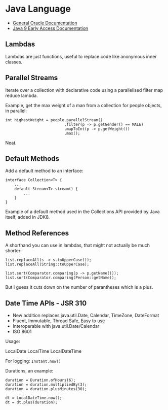 # Java Language

* [General Oracle Documentation](http://docs.oracle.com/en/)
* [Java 9 Early Access Documentation](https://docs.oracle.com/javase/9/)

## Lambdas
Lambdas are just functions, useful to replace code like anonymous inner classes.

## Parallel Streams
Iterate over a collection with declarative code using a parallelised filter map reduce lambda.

Example, get the max weight of a man from a collection for people objects, in parallel:
```
int highestWeight = people.parallelStream()
                          .filter(p -> p.getGender() == MALE)
                          .mapToInt(p -> p.getWeight())
                          .max();
```
Neat.

## Default Methods
Add a default method to an interface:

```
interface Collection<T> {
    ...
    default Stream<T> stream() {
        ...
    }
}
```
Example of a default method used in the Collections API provided by Java itself, added in JDK8.

## Method References
A shorthand you can use in lambdas, that might not actually be much shorter:

```
list.replaceAll(s -> s.toUpperCase());
list.replaceAll(String::toUpperCase);

list.sort(Comparator.comparing(p -> p.getName()));
list.sort(Comparator.comparing(Person::getName));
```
But I guess it cuts down on the number of parantheses which is a plus.

## Date Time APIs - JSR 310
* New addition replaces java.util.Date, Calendar, TimeZone, DateFormat
* Fluent, Immutable, Thread Safe, Easy to use
* Interoperable with java.util.Date/Calendar
* ISO 8601

Usage:

LocalDate
LocalTime
LocalDateTime

For logging: `Instant.now()`

Durations, an example:
```
duration = Duration.ofHours(6);
duration = duration.multipliedBy(3);
duration = duration.plusMinutes(30);

dt = LocalDateTime.now();
dt = dt.plus(duration);
```